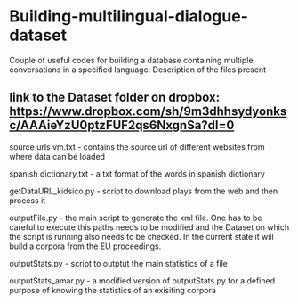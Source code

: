 # Building-multilingual-dialogue-dataset
Couple of useful codes for building a database containing multiple conversations in a specified language.
Description of the files present

link to the Dataset folder on dropbox: https://www.dropbox.com/sh/9m3dhhsydyonksc/AAAieYzU0ptzFUF2qs6NxgnSa?dl=0
------------------------------------------------------------------------------------------------------------------------------
source urls vm.txt - contains the source url of different websites from where data can be loaded

spanish dictionary.txt - a txt format of the words in spanish dictionary

getDataURL_kidsico.py - script to download plays from the web and then process it

outputFile.py -  the main script to generate the xml file. One has to be careful to execute this paths needs to be modified and the Dataset on which the script is running also needs to be checked. In the current state it will build a corpora from the EU proceedings.

outputStats.py - script to outptut the main statistics of a file

outputStats_amar.py - a modified version of outputStats.py for a defined purpose of knowing the statistics of an exisiting corpora

